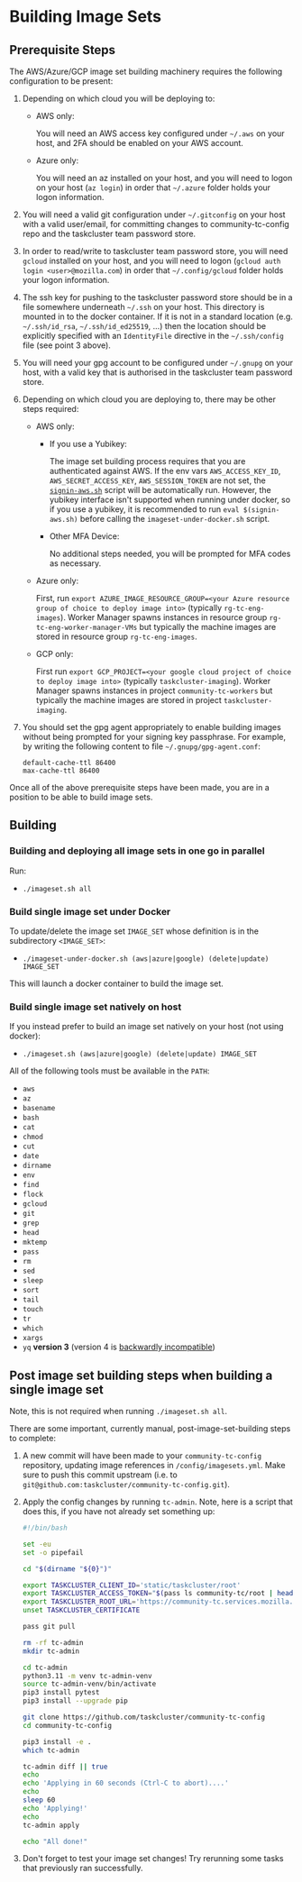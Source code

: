 # Building Image Sets

## Prerequisite Steps

The AWS/Azure/GCP image set building machinery requires the following configuration
to be present:

1) Depending on which cloud you will be deploying to:

     * AWS only:

       You will need an AWS access key configured under `~/.aws` on your host,
       and 2FA should be enabled on your AWS account.

     * Azure only:

       You will need an az installed on your host, and you will need to logon on
       your host (`az login`) in order that `~/.azure` folder holds your logon
       information.

2) You will need a valid git configuration under `~/.gitconfig` on your host with
   a valid user/email, for committing changes to community-tc-config repo and the
   taskcluster team password store.

3) In order to read/write to taskcluster team password store, you will need
   `gcloud` installed on your host, and you will need to logon (`gcloud auth login
   <user>@mozilla.com`) in order that `~/.config/gcloud` folder holds your logon
   information.

4) The ssh key for pushing to the taskcluster password store should be in a file
   somewhere underneath `~/.ssh` on your host. This directory is mounted in to the
   docker container. If it is not in a standard location (e.g. `~/.ssh/id_rsa`,
   `~/.ssh/id_ed25519`, ...) then the location should be explicitly specified with
   an `IdentityFile` directive in the `~/.ssh/config` file (see point 3 above).

5) You will need your gpg account to be configured under `~/.gnupg` on your host,
   with a valid key that is authorised in the taskcluster team password store.

6) Depending on which cloud you are deploying to, there may be other steps
   required:

     * AWS only:

       * If you use a Yubikey:

         The image set building process requires that you are authenticated against
         AWS. If the env vars `AWS_ACCESS_KEY_ID`, `AWS_SECRET_ACCESS_KEY`,
         `AWS_SESSION_TOKEN` are not set, the [`signin-aws.sh`](signin-aws.sh)
         script will be automatically run. However, the yubikey interface isn't
         supported when running under docker, so if you use a yubikey, it is recommended
         to run `eval $(signin-aws.sh)` before calling the `imageset-under-docker.sh` script.

       * Other MFA Device:
 
         No additional steps needed, you will be prompted for MFA codes as necessary.

     * Azure only:

       First, run `export AZURE_IMAGE_RESOURCE_GROUP=<your Azure resource group of choice to deploy image into>`
       (typically `rg-tc-eng-images`). Worker Manager spawns instances in resource group
       `rg-tc-eng-worker-manager-VMs` but typically the machine images are stored in resource group
       `rg-tc-eng-images`.

     * GCP only:

       First run `export GCP_PROJECT=<your google cloud project of choice to deploy image into>`
       (typically `taskcluster-imaging`). Worker Manager spawns instances in project
       `community-tc-workers` but typically the machine images are stored in project
       `taskcluster-imaging`.

7) You should set the gpg agent appropriately to enable building images without
   being prompted for your signing key passphrase. For example, by writing the
   following content to file `~/.gnupg/gpg-agent.conf`:

   ```
   default-cache-ttl 86400
   max-cache-ttl 86400
   ```

Once all of the above prerequisite steps have been made, you are in a position
to be able to build image sets.

## Building

### Building and deploying all image sets in one go in parallel

Run:

  * `./imageset.sh all`

### Build single image set under Docker

To update/delete the image set `IMAGE_SET` whose definition is in the
subdirectory `<IMAGE_SET>`:

  * `./imageset-under-docker.sh (aws|azure|google) (delete|update) IMAGE_SET`

This will launch a docker container to build the image set.

### Build single image set natively on host

If you instead prefer to build an image set natively on your host (not using docker):

  * `./imageset.sh (aws|azure|google) (delete|update) IMAGE_SET`

All of the following tools must be available in the `PATH`:

  * `aws`
  * `az`
  * `basename`
  * `bash`
  * `cat`
  * `chmod`
  * `cut`
  * `date`
  * `dirname`
  * `env`
  * `find`
  * `flock`
  * `gcloud`
  * `git`
  * `grep`
  * `head`
  * `mktemp`
  * `pass`
  * `rm`
  * `sed`
  * `sleep`
  * `sort`
  * `tail`
  * `touch`
  * `tr`
  * `which`
  * `xargs`
  * `yq` **version 3** (version 4 is [backwardly incompatible](https://mikefarah.gitbook.io/yq/upgrading-from-v3))

## Post image set building steps when building a single image set

Note, this is not required when running `./imageset.sh all`.

There are some important, currently manual, post-image-set-building steps to
complete:

1) A new commit will have been made to your `community-tc-config` repository,
   updating image references in `/config/imagesets.yml`. Make sure to push this
   commit upstream (i.e. to `git@github.com:taskcluster/community-tc-config.git`).

2) Apply the config changes by running `tc-admin`. Note, here is a script that
   does this, if you have not already set something up:

   ```bash
   #!/bin/bash

   set -eu
   set -o pipefail

   cd "$(dirname "${0}")"

   export TASKCLUSTER_CLIENT_ID='static/taskcluster/root'
   export TASKCLUSTER_ACCESS_TOKEN="$(pass ls community-tc/root | head -1)"
   export TASKCLUSTER_ROOT_URL='https://community-tc.services.mozilla.com'
   unset TASKCLUSTER_CERTIFICATE

   pass git pull

   rm -rf tc-admin
   mkdir tc-admin

   cd tc-admin
   python3.11 -m venv tc-admin-venv
   source tc-admin-venv/bin/activate
   pip3 install pytest
   pip3 install --upgrade pip

   git clone https://github.com/taskcluster/community-tc-config
   cd community-tc-config

   pip3 install -e .
   which tc-admin

   tc-admin diff || true
   echo
   echo 'Applying in 60 seconds (Ctrl-C to abort)....'
   echo
   sleep 60
   echo 'Applying!'
   echo
   tc-admin apply

   echo "All done!"
   ```

3) Don't forget to test your image set changes! Try rerunning some tasks that
   previously ran successfully.
